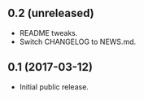0.2 (unreleased)
----------------

- README tweaks.
- Switch CHANGELOG to NEWS.md.

0.1 (2017-03-12)
----------------

- Initial public release.
